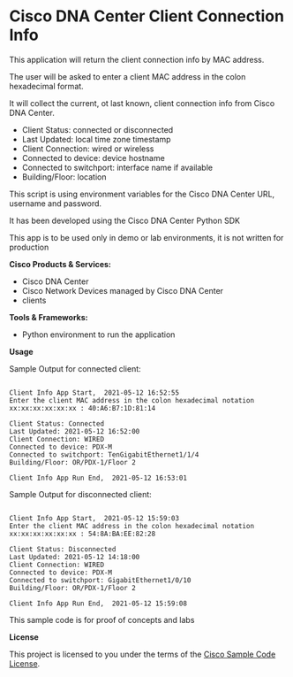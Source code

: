 
# Cisco DNA Center Client Connection Info


This application will return the client connection info by MAC address.

The user will be asked to enter a client MAC address in the colon hexadecimal format.

It will collect the current, ot last known, client connection info from Cisco DNA Center.
 - Client Status: connected or disconnected
 - Last Updated: local time zone timestamp
 - Client Connection: wired or wireless
 - Connected to device: device hostname
 - Connected to switchport: interface name if available
 - Building/Floor: location

This script is using environment variables for the Cisco DNA Center URL, username and password.

It has been developed using the Cisco DNA Center Python SDK
 
This app is to be used only in demo or lab environments, it is not written for production


**Cisco Products & Services:**

- Cisco DNA Center
- Cisco Network Devices managed by Cisco DNA Center
- clients

**Tools & Frameworks:**

- Python environment to run the application

**Usage**

Sample Output for connected client:

~~~

Client Info App Start,  2021-05-12 16:52:55
Enter the client MAC address in the colon hexadecimal notation xx:xx:xx:xx:xx:xx : 40:A6:B7:1D:81:14

Client Status: Connected
Last Updated: 2021-05-12 16:52:00
Client Connection: WIRED
Connected to device: PDX-M
Connected to switchport: TenGigabitEthernet1/1/4
Building/Floor: OR/PDX-1/Floor 2

Client Info App Run End,  2021-05-12 16:53:01

~~~

Sample Output for disconnected client:

~~~

Client Info App Start,  2021-05-12 15:59:03
Enter the client MAC address in the colon hexadecimal notation xx:xx:xx:xx:xx:xx : 54:8A:BA:EE:82:28

Client Status: Disconnected
Last Updated: 2021-05-12 14:18:00
Client Connection: WIRED
Connected to device: PDX-M
Connected to switchport: GigabitEthernet1/0/10
Building/Floor: OR/PDX-1/Floor 2

Client Info App Run End,  2021-05-12 15:59:08

~~~

 
This sample code is for proof of concepts and labs

**License**

This project is licensed to you under the terms of the [Cisco Sample Code License](./LICENSE).


